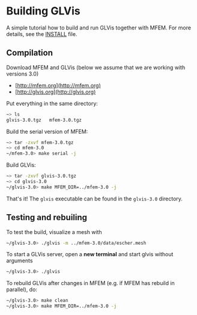 # Building GLVis

A simple tutorial how to build and run GLVis together with MFEM. For more details, see the [INSTALL](https://raw.githubusercontent.com/glvis/glvis/master/INSTALL) file.

## Compilation

Download MFEM and GLVis (below we assume that we are working with versions 3.0)

  - [http://mfem.org](http://mfem.org)
  - [http://glvis.org](http://glvis.org)

Put everything in the same directory:
```sh
~> ls
glvis-3.0.tgz   mfem-3.0.tgz
```

Build the serial version of MFEM:
```sh
~> tar -zxvf mfem-3.0.tgz
~> cd mfem-3.0
~/mfem-3.0> make serial -j
```

Build GLVis:
```sh
~> tar -zxvf glvis-3.0.tgz
~> cd glvis-3.0
~/glvis-3.0> make MFEM_DIR=../mfem-3.0 -j
```

That's it! The `glvis` executable can be found in the `glvis-3.0` directory.

## Testing and rebuiling

To test the build, visualize a mesh with
```sh
~/glvis-3.0> ./glvis -m ../mfem-3.0/data/escher.mesh
```

To start a GLVis server, open a **new terminal** and start glvis without arguments
```sh
~/glvis-3.0> ./glvis
```

To rebuild GLVis after changes in MFEM (e.g. if MFEM has rebuild in parallel), do:

```sh
~/glvis-3.0> make clean
~/glvis-3.0> make MFEM_DIR=../mfem-3.0 -j
```
